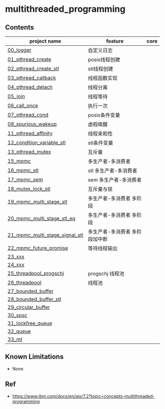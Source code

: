 # multithreaded_programming 


## Contents

| project name | feature | core |
| -------------|---------|-------|     
|[00_logger](00_logger)| 自定义日志 |   |     
|[01_pthread_create](01_pthread_create)| posix线程创建 |    |     
|[02_pthread_create_stl](02_pthread_create_stl)| stl线程创建 |    |     
|[03_pthread_callback](03_pthread_callback)| 线程函数实现  |    |     
|[04_pthread_detach](04_pthread_detach)| 线程分离  |    |     
|[05_join](05_join)| 线程等待  |      |   
|[06_call_once](06_call_once)| 执行一次 |     |    
|[07_pthread_cond](07_pthread_cond)| posix条件变量  |      |   
|[08_spurious_wakeup](08_spurious_wakeup)| 虚假唤醒 |     |    
|[11_pthread_affinity](11_pthread_affinity)| 线程亲和性  |     |    
|[12_condition_variable_stl](12_condition_variable_stl)|stl条件变量  |      |   
|[13_pthread_mutex](13_pthread_mutex)| 互斥量  |      |   
|[15_mpmc](15_mpmc)| 多生产者-多消费者 |      |   
|[16_mpmc_stl](16_mpmc_stl)|stl 多生产者-多消费者 |      |   
|[17_mpmc_sem](17_mpmc_sem)| sem 多生产者-多消费者 |      |   
|[18_mutex_lock_stl](18_mutex_lock_stl)| 互斥量与锁 |     |    
|[19_mpmc_multi_stage_stl](19_mpmc_multi_stage_stl)| 多生产者-多消费者 多阶段  |      |   
|[20_mpmc_multi_stage_stl_eq](20_mpmc_multi_stage_stl_eq)| 多生产者-多消费者 多阶段 |      |   
|[21_mpmc_multi_stage_signal_stl](21_mpmc_multi_stage_signal_stl)| 多生产者-多消费者 多阶段加中断 |      |   
|[22_mpmc_future_promise](22_mpmc_future_promise)| 等待线程输出 |      |   
|[23_xxx](23_xxx) |   |      |   
|[24_xxx](24_xxx)  |   |      |    
|[25_threadpool_progschj](25_threadpool_progschj)| progschj 线程池 |      |   
|[26_threadpool](26_threadpool)| 线程池 |      |   
|[27_bounded_buffer](27_bounded_buffer)|  |      |   
|[28_bounded_buffer_stl](28_bounded_buffer_stl)|  |      |   
|[29_circular_buffer](29_circular_buffer)|  |      |   
|[30_spsc](30_spsc)|  |      |   
|[31_lockfree_queue](31_lockfree_queue)|  |      |   
|[32_queue](32_queue)|  |      |   
|[33_mt](33_mt)|  |       |   

## Known Limitations

  - None

## Ref   

+ https://www.ibm.com/docs/en/aix/7.2?topic=concepts-multithreaded-programming     

